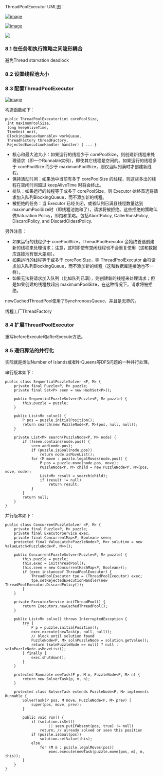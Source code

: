 ThreadPoolExecutor UML图：

[![image](http://upload-images.jianshu.io/upload_images/4685968-3df69177176c81dd?imageMogr2/auto-orient/strip%7CimageView2/2/w/1240)](https://camo.githubusercontent.com/c0809a89c8ec3367d66a4181e6ab39f380c8b2e8/687474703a2f2f6e656f72656d696e642e636f6d2f77702d636f6e74656e742f75706c6f6164732f323031362f30392f6a6176612d372d636f6e63757272656e742d6578656375746f72732d756d6c2d636c6173732d6469616772616d2d6578616d706c652e706e67) 

[![image](http://upload-images.jianshu.io/upload_images/4685968-579b162e5b60eb0a?imageMogr2/auto-orient/strip%7CimageView2/2/w/1240)](https://camo.githubusercontent.com/6a87675bedf83eb673abb2c90025ebc35e52a584/687474703a2f2f6e656f72656d696e642e636f6d2f77702d636f6e74656e742f75706c6f6164732f323031362f30392f6a6176612d372d636f6e63757272656e742d636f6c6c656374696f6e732d756d6c2d636c6173732d6469616772616d2d6578616d706c652e706e67) 

![](http://upload-images.jianshu.io/upload_images/4685968-4a8db303a1e728e1.png?imageMogr2/auto-orient/strip%7CimageView2/2/w/1240)

### [](https://github.com/neoremind/coddding/blob/master/codding/src/main/java/net/neoremind/mycode/concurrent/JAVA_CONCURRENCY_IN_PRACTICE_NOTES.md#81-%E5%9C%A8%E4%BB%BB%E5%8A%A1%E5%92%8C%E6%89%A7%E8%A1%8C%E7%AD%96%E7%95%A5%E4%B9%8B%E9%97%B4%E9%9A%90%E5%BD%A2%E8%80%A6%E5%90%88)8.1 在任务和执行策略之间隐形耦合

避免Thread starvation deadlock

### [](https://github.com/neoremind/coddding/blob/master/codding/src/main/java/net/neoremind/mycode/concurrent/JAVA_CONCURRENCY_IN_PRACTICE_NOTES.md#82-%E8%AE%BE%E7%BD%AE%E7%BA%BF%E7%A8%8B%E6%B1%A0%E5%A4%A7%E5%B0%8F)8.2 设置线程池大小

### [](https://github.com/neoremind/coddding/blob/master/codding/src/main/java/net/neoremind/mycode/concurrent/JAVA_CONCURRENCY_IN_PRACTICE_NOTES.md#83-%E9%85%8D%E7%BD%AEthreadpoolexecutor)8.3 配置ThreadPoolExecutor

[![image](http://upload-images.jianshu.io/upload_images/4685968-1d1eac17930b3246?imageMogr2/auto-orient/strip%7CimageView2/2/w/1240)](https://camo.githubusercontent.com/3ba3bc8d6aedfd58b6dfa17bcb7259fede320e29/687474703a2f2f6e656f72656d696e642e636f6d2f77702d636f6e74656e742f75706c6f6164732f323031362f30392f32303131313230393131313934345f3933332e6a7067) 

构造函数如下：

```
public ThreadPoolExecutor(int corePoolSize,
 int maximumPoolSize,
 long keepAliveTime,
 TimeUnit unit,
 BlockingQueue<Runnable> workQueue,
 ThreadFactory threadFactory,
 RejectedExecutionHandler handler) { ... } 

```

*   核心和最大池大小：如果运行的线程少于 corePoolSize，则创建新线程来处理请求（即一个Runnable实例），即使其它线程是空闲的。如果运行的线程多于 corePoolSize 而少于 maximumPoolSize，则仅当队列满时才创建新线程。
*   保持活动时间：如果池中当前有多于 corePoolSize 的线程，则这些多出的线程在空闲时间超过 keepAliveTime 时将会终止。
*   排队：如果运行的线程等于或多于 corePoolSize，则 Executor 始终首选将请求加入队列BlockingQueue，而不添加新的线程。
*   被拒绝的任务：当 Executor 已经关闭，或者队列已满且线程数量达到maximumPoolSize时（即线程池饱和了），请求将被拒绝。这些拒绝的策略叫做Saturation Policy，即饱和策略。包括AbortPolicy, CallerRunsPolicy, DiscardPolicy, and DiscardOldestPolicy.

另外注意：

*   如果运行的线程少于 corePoolSize，ThreadPoolExecutor 会始终首选创建新的线程来处理请求；注意，这时即使有空闲线程也不会重复使用（这和数据库连接池有很大差别）。
*   如果运行的线程等于或多于 corePoolSize，则 ThreadPoolExecutor 会将请求加入队列BlockingQueue，而不添加新的线程（这和数据库连接池也不一样）。
*   如果无法将请求加入队列（比如队列已满），则创建新的线程来处理请求；但是如果创建的线程数超出 maximumPoolSize，在这种情况下，请求将被拒绝。

newCachedThreadPool使用了SynchronousQueue，并且是无界的。

线程工厂ThreadFactory

### [](https://github.com/neoremind/coddding/blob/master/codding/src/main/java/net/neoremind/mycode/concurrent/JAVA_CONCURRENCY_IN_PRACTICE_NOTES.md#84-%E6%89%A9%E5%B1%95threadpoolexecutor)8.4 扩展ThreadPoolExecutor

重写beforeExecute和afterExecute方法。

### [](https://github.com/neoremind/coddding/blob/master/codding/src/main/java/net/neoremind/mycode/concurrent/JAVA_CONCURRENCY_IN_PRACTICE_NOTES.md#85-%E9%80%92%E5%BD%92%E7%AE%97%E6%B3%95%E7%9A%84%E5%B9%B6%E8%A1%8C%E5%8C%96)8.5 递归算法的并行化

实际就是类似Number of Islands或者N-Queens等DFS问题的一种并行处理。

串行版本如下：

```
public class SequentialPuzzleSolver <P, M> {
    private final Puzzle<P, M> puzzle;
    private final Set<P> seen = new HashSet<P>();

    public SequentialPuzzleSolver(Puzzle<P, M> puzzle) {
        this.puzzle = puzzle;
    }

    public List<M> solve() {
        P pos = puzzle.initialPosition();
        return search(new PuzzleNode<P, M>(pos, null, null));
    }

    private List<M> search(PuzzleNode<P, M> node) {
        if (!seen.contains(node.pos)) {
            seen.add(node.pos);
            if (puzzle.isGoal(node.pos))
                return node.asMoveList();
            for (M move : puzzle.legalMoves(node.pos)) {
                P pos = puzzle.move(node.pos, move);
                PuzzleNode<P, M> child = new PuzzleNode<P, M>(pos, move, node);
                List<M> result = search(child);
                if (result != null)
                    return result;
            }
        }
        return null;
    }
}

```

并行版本如下：

```
public class ConcurrentPuzzleSolver <P, M> {
    private final Puzzle<P, M> puzzle;
    private final ExecutorService exec;
    private final ConcurrentMap<P, Boolean> seen;
    protected final ValueLatch<PuzzleNode<P, M>> solution = new ValueLatch<PuzzleNode<P, M>>();

    public ConcurrentPuzzleSolver(Puzzle<P, M> puzzle) {
        this.puzzle = puzzle;
        this.exec = initThreadPool();
        this.seen = new ConcurrentHashMap<P, Boolean>();
        if (exec instanceof ThreadPoolExecutor) {
            ThreadPoolExecutor tpe = (ThreadPoolExecutor) exec;
            tpe.setRejectedExecutionHandler(new ThreadPoolExecutor.DiscardPolicy());
        }
    }

    private ExecutorService initThreadPool() {
        return Executors.newCachedThreadPool();
    }

    public List<M> solve() throws InterruptedException {
        try {
            P p = puzzle.initialPosition();
            exec.execute(newTask(p, null, null));
            // block until solution found
            PuzzleNode<P, M> solnPuzzleNode = solution.getValue();
            return (solnPuzzleNode == null) ? null : solnPuzzleNode.asMoveList();
        } finally {
            exec.shutdown();
        }
    }

    protected Runnable newTask(P p, M m, PuzzleNode<P, M> n) {
        return new SolverTask(p, m, n);
    }

    protected class SolverTask extends PuzzleNode<P, M> implements Runnable {
        SolverTask(P pos, M move, PuzzleNode<P, M> prev) {
            super(pos, move, prev);
        }

        public void run() {
            if (solution.isSet()
                    || seen.putIfAbsent(pos, true) != null)
                return; // already solved or seen this position
            if (puzzle.isGoal(pos))
                solution.setValue(this);
            else
                for (M m : puzzle.legalMoves(pos))
                    exec.execute(newTask(puzzle.move(pos, m), m, this));
        }
    }
}
```
